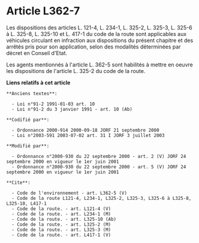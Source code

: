 # Article L362-7

Les dispositions des articles L. 121-4, L. 234-1, L. 325-2, L. 325-3, L. 325-6 à L. 325-8, L. 325-10 et L. 417-1 du code de
la route sont applicables aux véhicules circulant en infraction aux dispositions du présent chapitre et des arrêtés pris pour
son application, selon des modalités déterminées par décret en Conseil d'Etat.

Les agents mentionnés à l'article L. 362-5 sont habilités à mettre en oeuvre les dispositions de l'article L. 325-2 du code
de la route.

**Liens relatifs à cet article**

	**Anciens textes**:

	  - Loi n°91-2 1991-01-03 art. 10
	  - Loi n°91-2 du 3 janvier 1991 - art. 10 (Ab)

	**Codifié par**:

	  - Ordonnance 2000-914 2000-09-18 JORF 21 septembre 2000
	  - Loi n°2003-591 2003-07-02 art. 31 I JORF 3 juillet 2003

	**Modifié par**:

	  - Ordonnance n°2000-930 du 22 septembre 2000 - art. 2 (V) JORF 24 septembre 2000 en vigueur le 1er juin 2001
	  - Ordonnance n°2000-930 du 22 septembre 2000 - art. 5 (V) JORF 24 septembre 2000 en vigueur le 1er juin 2001

	**Cite**:

	  - Code de l'environnement - art. L362-5 (V)
	  - Code de la route L121-4, L234-1, L325-2, L325-3, L325-6 à L325-8, L325-10, L417-1
	  - Code de la route. - art. L121-4 (V)
	  - Code de la route. - art. L234-1 (M)
	  - Code de la route. - art. L325-10 (Ab)
	  - Code de la route. - art. L325-2 (M)
	  - Code de la route. - art. L325-3 (M)
	  - Code de la route. - art. L417-1 (V)
